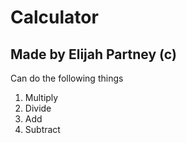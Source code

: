 # Calculator

## Made by Elijah Partney (c)

Can do the following things

1. Multiply
2. Divide
3. Add
4. Subtract